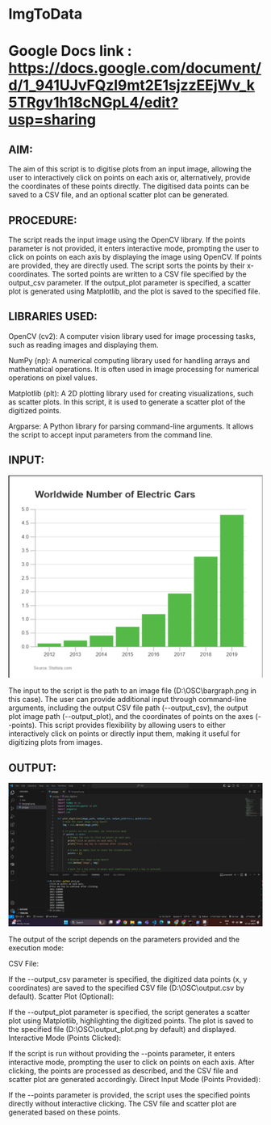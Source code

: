 # ImgToData
# Google Docs link : https://docs.google.com/document/d/1_941UJvFQzl9mt2E1sjzzEEjWv_k5TRgv1h18cNGpL4/edit?usp=sharing

## AIM:
The aim of this script is to digitise plots from an input image, allowing the user to interactively click on points on each axis or, alternatively, provide the coordinates of these points directly. The digitised data points can be saved to a CSV file, and an optional scatter plot can be generated.
## PROCEDURE:
The script reads the input image using the OpenCV library.
If the points parameter is not provided, it enters interactive mode, prompting the user to click on points on each axis by displaying the image using OpenCV.
If points are provided, they are directly used.
The script sorts the points by their x-coordinates.
The sorted points are written to a CSV file specified by the output_csv parameter.
If the output_plot parameter is specified, a scatter plot is generated using Matplotlib, and the plot is saved to the specified file.

## LIBRARIES USED:
OpenCV (cv2): A computer vision library used for image processing tasks, such as reading images and displaying them.

NumPy (np): A numerical computing library used for handling arrays and mathematical operations. It is often used in image processing for numerical operations on pixel values.

Matplotlib (plt): A 2D plotting library used for creating visualizations, such as scatter plots. In this script, it is used to generate a scatter plot of the digitized points.

Argparse: A Python library for parsing command-line arguments. It allows the script to accept input parameters from the command line.

## INPUT:
![Alt Text](https://github.com/Hareessh-P/ImgToData/blob/main/bargraph.png)

The input to the script is the path to an image file (D:\OSC\bargraph.png in this case).
The user can provide additional input through command-line arguments, including the output CSV file path (--output_csv), the output plot image path (--output_plot), and the coordinates of points on the axes (--points).
This script provides flexibility by allowing users to either interactively click on points or directly input them, making it useful for digitizing plots from images.

## OUTPUT:
![Alt Text](https://github.com/Hareessh-P/ImgToData/blob/main/osc_proj.png)

The output of the script depends on the parameters provided and the execution mode:

CSV File:

If the --output_csv parameter is specified, the digitized data points (x, y coordinates) are saved to the specified CSV file (D:\OSC\output.csv by default).
Scatter Plot (Optional):

If the --output_plot parameter is specified, the script generates a scatter plot using Matplotlib, highlighting the digitized points. The plot is saved to the specified file (D:\OSC\output_plot.png by default) and displayed.
Interactive Mode (Points Clicked):

If the script is run without providing the --points parameter, it enters interactive mode, prompting the user to click on points on each axis. After clicking, the points are processed as described, and the CSV file and scatter plot are generated accordingly.
Direct Input Mode (Points Provided):

If the --points parameter is provided, the script uses the specified points directly without interactive clicking. The CSV file and scatter plot are generated based on these points.
